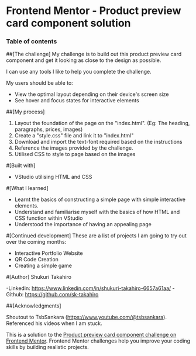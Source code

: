 # Frontend Mentor - Product preview card component solution

### Table of contents

##[The challenge]
My challenge is to build out this product preview card component and get it looking as close to the design as possible.

I can use any tools I like to help you complete the challenge.

My users should be able to:

- View the optimal layout depending on their device's screen size
- See hover and focus states for interactive elements


##[My process]
1. Layout the foundation of the page on the "index.html". (Eg: The heading, paragraphs, prices, images)
2. Create a "style.css" file and link it to "index.html"
3. Download and import the text-font required based on the instructions
4. Reference the images provided by the challenge.
5. Utilised CSS to style to page based on the images


#[Built with]
- VStudio utilising HTML and CSS


#[What I learned]
- Learnt the basics of constructing a simple page with simple interactive elements.
- Understand and familiarise myself with the basics of how HTML and CSS function within VStudio
- Understood the importance of having an appealing page


#[Continued development]
These are a list of projects I am going to try out over the coming months:
- Interactive Portfolio Website
- QR Code Creation
- Creating a simple game


#[Author]
Shukuri Takahiro

-Linkedin: https://www.linkedin.com/in/shukuri-takahiro-6657a61aa/
-Github: https://github.com/sk-takahiro


##[Acknowledgments]

Shoutout to TsbSankara (https://www.youtube.com/@tsbsankara). Referenced his videos when I am stuck. 

This is a solution to the [Product preview card component challenge on Frontend Mentor](https://www.frontendmentor.io/challenges/product-preview-card-component-GO7UmttRfa). Frontend Mentor challenges help you improve your coding skills by building realistic projects. 
